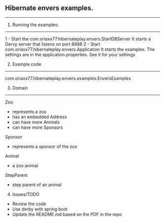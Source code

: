 Hibernate envers examples.
--------------------------------
--------------------------------

1. Running the examples:
--------------------------------
1 - Start the com.oriaxx77.hibernateplay.envers.StartDBServer
	It starts a Dervy server that listens on port 8888
2 - Start com.oriaxx77.hibernateplay.envers.Application
	It starts the examples. The settings are in the application.properties.
	See it for your settings
	
2. Example code
--------------------------------
com.oriaxx77.hibernateplay.envers.examples.EnversExamples

3. Domain
--------------------------------

Zoo 
- represents a zoo
- has an embedded Address
- can have more Animals
- can have more Sponsors

Sponsor
- represents a sponsor of the zoo

Animal
- a zoo animal

StepParent
- step parent of an animal
 

4. Issues/TODO
- Review the code
- Use derby with spring boot
- Update the README.md based on the PDF in the repo
